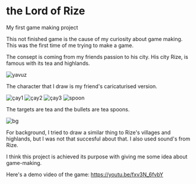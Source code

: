# the Lord of Rize
My first game making project

This not finished game is the cause of my curiosity about game making. This was the first time of me trying to make a game.

The consept is coming from my friends passion to his city. His city Rize, is famous with its tea and highlands. 

![yavuz](https://user-images.githubusercontent.com/53571773/69493168-91bdd880-0ebc-11ea-94bf-0b61d643ae97.jpg)

The character that I draw is my friend's caricaturised version. 

![çay1](https://user-images.githubusercontent.com/53571773/69493263-d5651200-0ebd-11ea-9d23-c83ce12d02ab.png)
![çay2](https://user-images.githubusercontent.com/53571773/69493265-d8600280-0ebd-11ea-88fe-19c289c08da4.png)
![çay3](https://user-images.githubusercontent.com/53571773/69493266-dac25c80-0ebd-11ea-8f28-d2b73f17cde3.png)
![spoon](https://user-images.githubusercontent.com/53571773/69493250-96cf5780-0ebd-11ea-9b0c-c2f8b5d4614c.png)

The targets are tea and the bullets are tea spoons. 

![bg](https://user-images.githubusercontent.com/53571773/69493230-5d96e780-0ebd-11ea-9106-d75e5ef69670.png)

For background, I tried to draw a similar thing to Rize's villages and highlands, but I was not that succesful about that. I also used sound's from Rize. 

I think this project is achieved its purpose with giving me some idea about game-making. 

Here's a demo video of the game:
https://youtu.be/fxv3N_6fvbY
